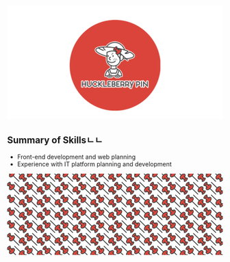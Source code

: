 <img src="https://raw.githubusercontent.com/SUWANKIM/ReadMe/master/profile1.png">


## Summary of Skillsㄴㄴ

- Front-end development and web planning
- Experience with IT platform planning and development




<img src="https://raw.githubusercontent.com/SUWANKIM/ReadMe/master/under_pin.png" width="900" height="190"/>


